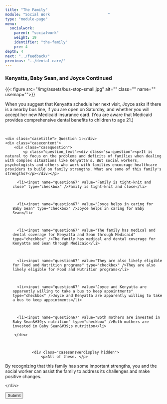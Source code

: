 ```yaml
---
title: "The Family"
module: "Social Work                          "
type: "module-page"
menu:
  socialwork:
    parent: "socialwork"
    weight: 19
    identifier: "the-family"
    pre: 4
depth: 4
next: "../feedback/"
previous: "../dental-care/"
---
```

<form method="post" action="."><div class="pageblock"><h3>Kenyatta, Baby Sean, and Joyce Continued</h3><div class="maintext">
<div class="right">{{< figure src="/img/assets/bus-stop-small.jpg" alt="" class="" name="" usemap="">}}</div>
<p>When you suggest that Kenyatta schedule her next visit, Joyce asks if there is a nearby bus line, if you are open on Saturday, and whether you will accept her new Medicaid insurance card. (You are aware that Medicaid provides comprehensive dental benefits to children to age 21.)</p>
</div>
<br/>
</div><div class="pageblock"><div style="clear: both"></div>
</div><div class="pageblock">










  




<div class="cases">
    
    <div class="casetitle"> Question 1:</div>
    <div class="casecontent">
        <div class="casequestion">
            <p class="question_text"><div class="sw-question"><p>It is natural to focus on the problems and deficits of families when dealing with complex situations like Kenyatta's. But social workers, psychologists and others who work with families encourage healthcare providers to build on family strengths. What are some of this family's strengths?</p></div></p>
            
                

                

                
                    


<ol type="A">
  
    
      <li><input name="question67" value="Family is tight-knit and close" type="checkbox" />Family is tight-knit and close</li>
    
  
    
      <li><input name="question67" value="Joyce helps in caring for Baby Sean" type="checkbox" />Joyce helps in caring for Baby Sean</li>
    
  
    
      <li><input name="question67" value="The family has medical and dental coverage for Kenyatta and Sean through Medicaid" type="checkbox" />The family has medical and dental coverage for Kenyatta and Sean through Medicaid</li>
    
  
    
      <li><input name="question67" value="They are also likely eligible for Food and Nutrition programs" type="checkbox" />They are also likely eligible for Food and Nutrition programs</li>
    
  
    
      <li><input name="question67" value="Joyce and Kenyatta are apparently willing to take a bus to keep appointments" type="checkbox" />Joyce and Kenyatta are apparently willing to take a bus to keep appointments</li>
    
  
    
      <li><input name="question67" value="Both mothers are invested in Baby Sean&#39;s nutrition" type="checkbox" />Both mothers are invested in Baby Sean&#39;s nutrition</li>
    
  
</ol>

                
            
        </div>

        
            
                <div class="casesanswerdisplay hidden">
                    <p>All of these. </p>
<p>By recognizing that this family has some important strengths, you and the social worker can assist the family to address its challenges and make positive changes.</p>
                </div>
            
        
    </div>
</div>




</div><div class="submit-container"><input class="btn btn-info btn-submit-section" type="submit" value="Submit" /></div></form>